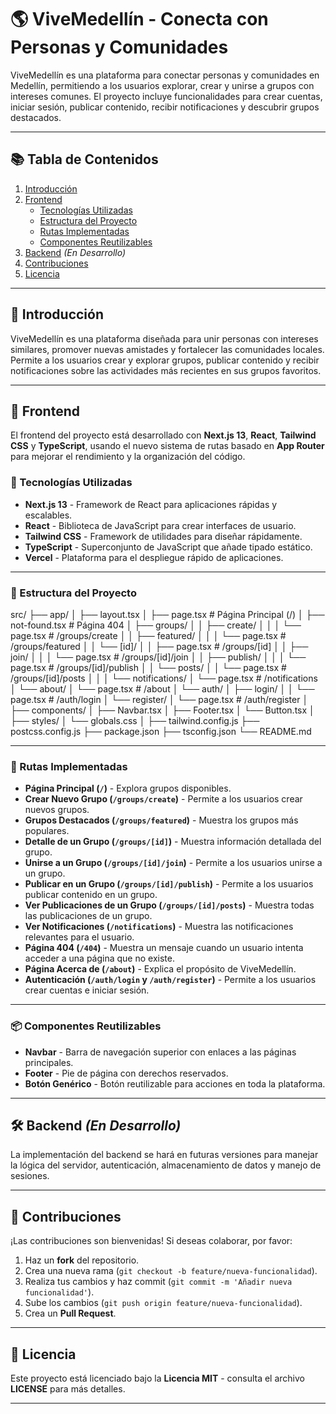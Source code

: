 # 🌎 ViveMedellín - Conecta con Personas y Comunidades

ViveMedellín es una plataforma para conectar personas y comunidades en Medellín, permitiendo a los usuarios explorar, crear y unirse a grupos con intereses comunes. El proyecto incluye funcionalidades para crear cuentas, iniciar sesión, publicar contenido, recibir notificaciones y descubrir grupos destacados.

---

## 📚 Tabla de Contenidos

1. [Introducción](#introducción)
2. [Frontend](#frontend)
   - [Tecnologías Utilizadas](#tecnologías-utilizadas)
   - [Estructura del Proyecto](#estructura-del-proyecto)
   - [Rutas Implementadas](#rutas-implementadas)
   - [Componentes Reutilizables](#componentes-reutilizables)
3. [Backend](#backend) _(En Desarrollo)_
4. [Contribuciones](#contribuciones)
5. [Licencia](#licencia)

---

## 📖 Introducción

ViveMedellín es una plataforma diseñada para unir personas con intereses similares, promover nuevas amistades y fortalecer las comunidades locales. Permite a los usuarios crear y explorar grupos, publicar contenido y recibir notificaciones sobre las actividades más recientes en sus grupos favoritos.

---

## 🎨 Frontend

El frontend del proyecto está desarrollado con **Next.js 13**, **React**, **Tailwind CSS** y **TypeScript**, usando el nuevo sistema de rutas basado en **App Router** para mejorar el rendimiento y la organización del código.

### 🚀 Tecnologías Utilizadas

- **Next.js 13** - Framework de React para aplicaciones rápidas y escalables.
- **React** - Biblioteca de JavaScript para crear interfaces de usuario.
- **Tailwind CSS** - Framework de utilidades para diseñar rápidamente.
- **TypeScript** - Superconjunto de JavaScript que añade tipado estático.
- **Vercel** - Plataforma para el despliegue rápido de aplicaciones.

---

### 📁 Estructura del Proyecto

src/
├── app/
│ ├── layout.tsx
│ ├── page.tsx # Página Principal (/)
│ ├── not-found.tsx # Página 404
│ ├── groups/
│ │ ├── create/
│ │ │ └── page.tsx # /groups/create
│ │ ├── featured/
│ │ │ └── page.tsx # /groups/featured
│ │ └── [id]/
│ │ ├── page.tsx # /groups/[id]
│ │ ├── join/
│ │ │ └── page.tsx # /groups/[id]/join
│ │ ├── publish/
│ │ │ └── page.tsx # /groups/[id]/publish
│ │ └── posts/
│ │ └── page.tsx # /groups/[id]/posts
│ │
│ └── notifications/
│ └── page.tsx # /notifications
│ └── about/
│ └── page.tsx # /about
│ └── auth/
│ ├── login/
│ │ └── page.tsx # /auth/login
│ └── register/
│ └── page.tsx # /auth/register
│
├── components/
│ ├── Navbar.tsx
│ ├── Footer.tsx
│ └── Button.tsx
│
├── styles/
│ └── globals.css
│
├── tailwind.config.js
├── postcss.config.js
├── package.json
├── tsconfig.json
└── README.md

---

### 📝 Rutas Implementadas

- **Página Principal (`/`)** - Explora grupos disponibles.
- **Crear Nuevo Grupo (`/groups/create`)** - Permite a los usuarios crear nuevos grupos.
- **Grupos Destacados (`/groups/featured`)** - Muestra los grupos más populares.
- **Detalle de un Grupo (`/groups/[id]`)** - Muestra información detallada del grupo.
- **Unirse a un Grupo (`/groups/[id]/join`)** - Permite a los usuarios unirse a un grupo.
- **Publicar en un Grupo (`/groups/[id]/publish`)** - Permite a los usuarios publicar contenido en un grupo.
- **Ver Publicaciones de un Grupo (`/groups/[id]/posts`)** - Muestra todas las publicaciones de un grupo.
- **Ver Notificaciones (`/notifications`)** - Muestra las notificaciones relevantes para el usuario.
- **Página 404 (`/404`)** - Muestra un mensaje cuando un usuario intenta acceder a una página que no existe.
- **Página Acerca de (`/about`)** - Explica el propósito de ViveMedellín.
- **Autenticación (`/auth/login` y `/auth/register`)** - Permite a los usuarios crear cuentas e iniciar sesión.

---

### 📦 Componentes Reutilizables

- **Navbar** - Barra de navegación superior con enlaces a las páginas principales.
- **Footer** - Pie de página con derechos reservados.
- **Botón Genérico** - Botón reutilizable para acciones en toda la plataforma.

---

## 🛠️ Backend _(En Desarrollo)_

La implementación del backend se hará en futuras versiones para manejar la lógica del servidor, autenticación, almacenamiento de datos y manejo de sesiones.

---

## 🤝 Contribuciones

¡Las contribuciones son bienvenidas! Si deseas colaborar, por favor:

1. Haz un **fork** del repositorio.
2. Crea una nueva rama (`git checkout -b feature/nueva-funcionalidad`).
3. Realiza tus cambios y haz commit (`git commit -m 'Añadir nueva funcionalidad'`).
4. Sube los cambios (`git push origin feature/nueva-funcionalidad`).
5. Crea un **Pull Request**.

---

## 📄 Licencia

Este proyecto está licenciado bajo la **Licencia MIT** - consulta el archivo **LICENSE** para más detalles.

---
